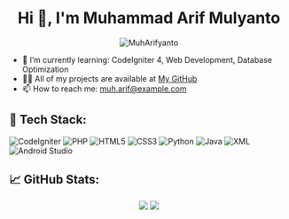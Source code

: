 <h1 align="center">Hi 👋, I'm Muhammad Arif Mulyanto</h1>
<p align="center">
  <img src="https://komarev.com/ghpvc/?username=MuhArifyanto&label=Profile%20views&color=0e75b6&style=flat" alt="MuhArifyanto" />
</p>

- 🌱 I’m currently learning: CodeIgniter 4, Web Development, Database Optimization  
- 👨‍💻 All of my projects are available at [My GitHub](https://github.com/MuhArifyanto)  
- 📫 How to reach me: muh.arif@example.com  

## 🚀 Tech Stack:

![CodeIgniter](https://img.shields.io/badge/CodeIgniter-EE4622?style=for-the-badge&logo=codeigniter&logoColor=white)
![PHP](https://img.shields.io/badge/PHP-777BB3?style=for-the-badge&logo=php&logoColor=white)
![HTML5](https://img.shields.io/badge/HTML5-E34F26?style=for-the-badge&logo=html5&logoColor=white)
![CSS3](https://img.shields.io/badge/CSS3-1572B6?style=for-the-badge&logo=css3&logoColor=white)
![Python](https://img.shields.io/badge/Python-3776AB?style=for-the-badge&logo=python&logoColor=white)
![Java](https://img.shields.io/badge/Java-ED8B00?style=for-the-badge&logo=openjdk&logoColor=white)
![XML](https://img.shields.io/badge/XML-0060AC?style=for-the-badge&logo=w3c&logoColor=white)
![Android Studio](https://img.shields.io/badge/Android%20Studio-3DDC84?style=for-the-badge&logo=android-studio&logoColor=white)

## 📈 GitHub Stats:
<p align="center">
  <img src="https://github-readme-stats.vercel.app/api?username=MuhArifyanto&show_icons=true&theme=tokyonight" />
  <img src="https://github-readme-stats.vercel.app/api/top-langs/?username=MuhArifyanto&layout=compact&theme=tokyonight" />
</p>
